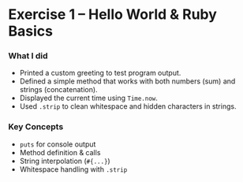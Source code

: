 # Exercise 1 – Hello World & Ruby Basics

### What I did
- Printed a custom greeting to test program output.  
- Defined a simple method that works with both numbers (sum) and strings (concatenation).  
- Displayed the current time using `Time.now`.  
- Used `.strip` to clean whitespace and hidden characters in strings.  

### Key Concepts
- `puts` for console output  
- Method definition & calls  
- String interpolation (`#{...}`)  
- Whitespace handling with `.strip`  
